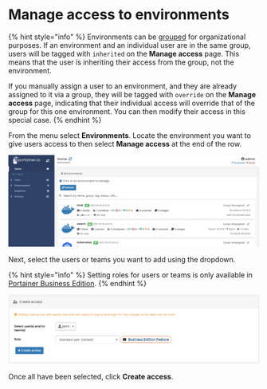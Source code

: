 # Manage access to environments

{% hint style="info" %}
Environments can be [grouped](groups.md) for organizational purposes. If an environment and an individual user are in the same group, users will be tagged with `inherited` on the **Manage access** page. This means that the user is inheriting their access from the group, not the environment.

If you manually assign a user to an environment, and they are already assigned to it via a group, they will be tagged with `override` on the **Manage access** page, indicating that their individual access will override that of the group for this one environment. You can then modify their access in this special case.
{% endhint %}

From the menu select **Environments**. Locate the environment you want to give users access to then select **Manage access** at the end of the row.

![](../../.gitbook/assets/2.-9-environments-access-1.gif)

Next, select the users or teams you want to add using the dropdown. 

{% hint style="info" %}
Setting roles for users or teams is only available in [Portainer Business Edition](https://www.portainer.io/business-upsell?from=rbac-roles).
{% endhint %}

![](../../.gitbook/assets/2.9.1-environments-access-2.png)

Once all have been selected, click **Create access**.
